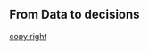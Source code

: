 ## From Data to decisions


[copy right](https://github.com/akodali1/Data-to-decision-class/blob/main/LICENSE)

